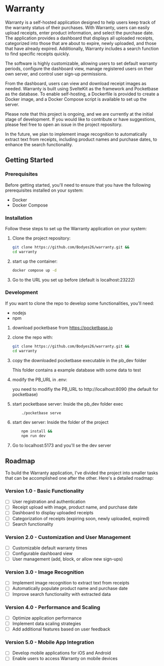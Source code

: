 # Warranty

Warranty is a self-hosted application designed to help users keep track of the warranty status of their purchases. With Warranty, users can easily upload receipts, enter product information, and select the purchase date. The application provides a dashboard that displays all uploaded receipts, categorized into those that are about to expire, newly uploaded, and those that have already expired. Additionally, Warranty includes a search function to find specific receipts quickly.

The software is highly customizable, allowing users to set default warranty periods, configure the dashboard view, manage registered users on their own server, and control user sign-up permissions.

From the dashboard, users can view and download receipt images as needed. Warranty is built using SvelteKit as the framework and Pocketbase as the database. To enable self-hosting, a Dockerfile is provided to create a Docker image, and a Docker Compose script is available to set up the server.

Please note that this project is ongoing, and we are currently at the initial stage of development. If you would like to contribute or have suggestions, please feel free to open an issue in the project repository.

In the future, we plan to implement image recognition to automatically extract text from receipts, including product names and purchase dates, to enhance the search functionality.

## Getting Started

### Prerequisites

Before getting started, you'll need to ensure that you have the following prerequisites installed on your system:

-   Docker
-   Docker Compose

### Installation

Follow these steps to set up the Warranty application on your system:

1. Clone the project repository:

    ```bash
    git clone https://github.com/Bodyes26/warranty.git &&
    cd warranty
    ```

2. start up the container:

    ```bash
    docker compose up -d
    ```

3. Go to the URL you set up before (default is localhost:23222)

### Development

If you want to clone the repo to develop some functionalities, you'll need:

-   nodejs
-   npm

1. download pocketbase from https://pocketbase.io

2. clone the repo with:

    ```bash
    git clone https://github.com/Bodyes26/warranty.git &&
    cd warranty
    ```

3. copy the downloaded pocketbase executable in the pb_dev folder

    This folder contains a example database with some data to test

4. modify the PB_URL in .env:

    you need to modifiy the PB_URL to http://localhost:8090 (the default for pocketbase)

5. start pocketbase server:
   Inside the pb_dev folder exec

    ```bash
        ./pocketbase serve
    ```

6. start dev server:
   Inside the folder of the project

    ```bash
        npm install &&
        npm run dev
    ```

7. Go to localhost:5173 and you'll se the dev server

## Roadmap

To build the Warranty application, I've divided the project into smaller tasks that can be accomplished one after the other. Here's a detailed roadmap:

### Version 1.0 - Basic Functionality

-   [ ] User registration and authentication
-   [ ] Receipt upload with image, product name, and purchase date
-   [ ] Dashboard to display uploaded receipts
-   [ ] Categorization of receipts (expiring soon, newly uploaded, expired)
-   [ ] Search functionality

### Version 2.0 - Customization and User Management

-   [ ] Customizable default warranty times
-   [ ] Configurable dashboard view
-   [ ] User management (add, block, or allow new sign-ups)

### Version 3.0 - Image Recognition

-   [ ] Implement image recognition to extract text from receipts
-   [ ] Automatically populate product name and purchase date
-   [ ] Improve search functionality with extracted data

### Version 4.0 - Performance and Scaling

-   [ ] Optimize application performance
-   [ ] Implement data scaling strategies
-   [ ] Add additional features based on user feedback

### Version 5.0 - Mobile App Integration

-   [ ] Develop mobile applications for iOS and Android
-   [ ] Enable users to access Warranty on mobile devices
